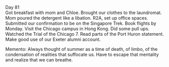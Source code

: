 Day 81  
Got breakfast with mom and Chloe. Brought our clothes to the laundromat. Mom poured the detergent like a libation. R2A, set up office spaces. Submitted our confirmation to be on the Singapore Trek. Book flights by Monday. Visit the Chicago campus in Hong Kong. Did some pull ups. Watched the Trial of the Chicago 7\. Read parts of the Port Huron statement. Make good use of our Exeter alumni account. 

Memento: Always thought of summer as a time of death, of limbo, of the condensation of realities that suffocate us. Have to escape that mentality and realize that we can breathe.
